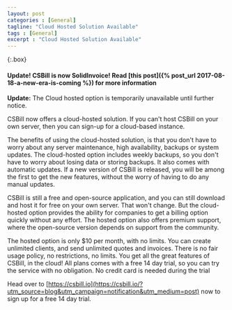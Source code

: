 ```yaml
---
layout: post
categories : [General]
tagline: "Cloud Hosted Solution Available"
tags : [General]
excerpt : "Cloud Hosted Solution Available"
---
```


{:.box}
#### Update! CSBill is now SolidInvoice! Read [this post]({% post_url 2017-08-18-a-new-era-is-coming %}) for more information

**Update:** The Cloud hosted option is temporarily unavailable until further notice. 

CSBill now offers a cloud-hosted solution. If you can't host CSBill on your own server, then you can sign-up for a cloud-based instance.

The benefits of using the cloud-hosted solution, is that you don't have to worry about any server maintenance, high availability, backups or system updates.
The cloud-hosted option includes weekly backups, so you don't have to worry about losing data or storing backups. It also comes with automatic updates.
If a new version of CSBill is released, you will be among the first to get the new features, without the worry of having to do any manual updates.

CSBill is still a free and open-source application, and you can still download and host it for free on your own server. That won't change. But the cloud-hosted option
provides the ability for companies to get a billing option quickly without any effort. The hosted option also offers premium support, where the open-source version depends on support from the community. 

The hosted option is only $10 per month, with no limits. You can create unlimited clients, and send unlimited quotes and invoices.
There is no fair usage policy, no restrictions, no limits. You get all the great features of CSBill, in the cloud!
All plans comes with a free 14 day trial, so you can try the service with no obligation. No credit card is needed during the trial

Head over to [https://csbill.io](https://csbill.io/?utm_source=blog&utm_campaign=notification&utm_medium=post) now to sign up for a free 14 day trial.
